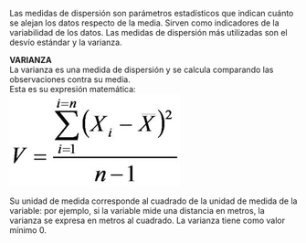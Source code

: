 Las medidas de dispersión son parámetros estadísticos que indican cuánto se alejan los datos respecto de la media. Sirven como indicadores de la variabilidad de los datos. Las medidas de dispersión más utilizadas son el desvío estándar y la varianza.

**VARIANZA**<br>
La varianza es una medida de dispersión y se calcula comparando las observaciones contra su media.<br>
Esta es su expresión matemática:<br>
<img src="https://raw.githubusercontent.com/dh-mumuki/mumuki-guia-text-estadistica-1-estadistica-descriptiva/master/assets/varianza_1541112844708.jpg" alt="varianza_1541112844708.jpg" width="auto" height="auto">
<br>

Su unidad de medida corresponde al cuadrado de la unidad de medida de la variable: por ejemplo, si la variable mide una distancia en metros, la varianza se expresa en metros al cuadrado. La varianza tiene como valor mínimo 0.<br>


<br>
